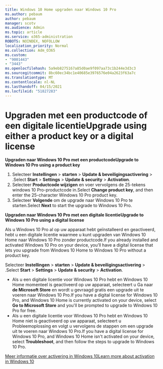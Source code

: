 ```yaml
---
title: Windows 10 Home upgraden naar Windows 10 Pro
ms.author: pebaum
author: pebaum
manager: scotv
ms.audience: Admin
ms.topic: article
ms.service: o365-administration
ROBOTS: NOINDEX, NOFOLLOW
localization_priority: Normal
ms.collection: Adm_O365
ms.custom:
- "9001443"
- "3443"
ms.openlocfilehash: 5a9eb8275167a85d0ae9f097aa73c1b244e3d3c3
ms.sourcegitcommit: 8bc60ec34bc1e40685e3976576e04a2623f63a7c
ms.translationtype: MT
ms.contentlocale: nl-NL
ms.lasthandoff: 04/15/2021
ms.locfileid: "51827283"
---
```

# <a name="upgrade-using-either-a-product-key-or-a-digital-license"></a><span data-ttu-id="34d3f-102">Upgraden met een productcode of een digitale licentie</span><span class="sxs-lookup"><span data-stu-id="34d3f-102">Upgrade using either a product key or a digital license</span></span>

<span data-ttu-id="34d3f-103">**Upgraden naar Windows 10 Pro met een productcode**</span><span class="sxs-lookup"><span data-stu-id="34d3f-103">**Upgrade to Windows 10 Pro using a product key**</span></span>

1. <span data-ttu-id="34d3f-104">Selecteer **Instellingen**  >  **starten**  >  **Update & beveiligingsactivering**  >  .</span><span class="sxs-lookup"><span data-stu-id="34d3f-104">Select **Start** > **Settings** > **Update & security** > **Activation**.</span></span>
2. <span data-ttu-id="34d3f-105">Selecteer **Productcode wijzigen** en voer vervolgens de 25-tekens windows 10 Pro-productcode in.</span><span class="sxs-lookup"><span data-stu-id="34d3f-105">Select **Change product key**, and then enter the 25-character Windows 10 Pro product key.</span></span>
3. <span data-ttu-id="34d3f-106">Selecteer **Volgende** om de upgrade naar Windows 10 Pro te starten.</span><span class="sxs-lookup"><span data-stu-id="34d3f-106">Select **Next** to start the upgrade to Windows 10 Pro.</span></span>

<span data-ttu-id="34d3f-107">**Upgraden naar Windows 10 Pro met een digitale licentie**</span><span class="sxs-lookup"><span data-stu-id="34d3f-107">**Upgrade to Windows 10 Pro using a digital license**</span></span>

<span data-ttu-id="34d3f-108">Als u Windows 10 Pro al op uw apparaat hebt geïnstalleerd en geactiveerd, hebt u een digitale licentie waarmee u kunt upgraden van Windows 10 Home naar Windows 10 Pro zonder productcode.</span><span class="sxs-lookup"><span data-stu-id="34d3f-108">If you already installed and activated Windows 10 Pro on your device, you’ll have a digital license that lets you upgrade from Windows 10 Home to Windows 10 Pro without a product key.</span></span>

<span data-ttu-id="34d3f-109">Selecteer **Instellingen**  >  **starten**  >  **Update & beveiligingsactivering**  >  .</span><span class="sxs-lookup"><span data-stu-id="34d3f-109">Select **Start** > **Settings** > **Update & security** > **Activation**.</span></span>

- <span data-ttu-id="34d3f-110">Als u een digitale licentie voor Windows 10 Pro hebt en Windows 10 Home momenteel is geactiveerd op uw apparaat, selecteert u Ga naar **de Microsoft Store** en wordt u gevraagd gratis een upgrade uit te voeren naar Windows 10 Pro.</span><span class="sxs-lookup"><span data-stu-id="34d3f-110">If you have a digital license for Windows 10 Pro, and Windows 10 Home is currently activated on your device, select **Go to Microsoft Store** and you'll be prompted to upgrade to Windows 10 Pro for free.</span></span>
- <span data-ttu-id="34d3f-111">Als u een digitale licentie voor Windows 10 Pro hebt en Windows 10 Home niet is geactiveerd op uw apparaat, selecteert u Probleemoplossing en volgt u vervolgens de stappen om een upgrade uit te voeren naar Windows 10 Pro.</span><span class="sxs-lookup"><span data-stu-id="34d3f-111">If you have a digital license for Windows 10 Pro, and Windows 10 Home isn't activated on your device, select **Troubleshoot**, and then follow the steps to upgrade to Windows 10 Pro.</span></span>

[<span data-ttu-id="34d3f-112">Meer informatie over activering in Windows 10</span><span class="sxs-lookup"><span data-stu-id="34d3f-112">Learn more about activation in Windows 10</span></span>](https://support.microsoft.com/help/12440)